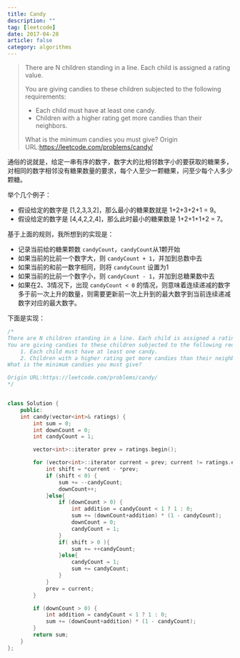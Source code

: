 ```yaml
---
title: Candy
description: ""
tag: [leetcode]
date: 2017-04-28
article: false
category: algorithms
---
```


>There are N children standing in a line. Each child is assigned a rating value.
>
>You are giving candies to these children subjected to the following requirements:
>
>* Each child must have at least one candy.
>* Children with a higher rating get more candies than their neighbors.
>
> What is the minimum candies you must give?
> Origin URL:https://leetcode.com/problems/candy/

通俗的说就是，给定一串有序的数字，数字大的比相邻数字小的要获取的糖果多，对相同的数字相邻没有糖果数量的要求，每个人至少一颗糖果，问至少每个人多少颗糖。

举个几个例子：

* 假设给定的数字是 [1,2,3,3,2]，那么最小的糖果数就是 1+2+3+2+1 = 9。
* 假设给定的数字是 [4,4,2,2,4]，那么此时最小的糖果数是 1+2+1+1+2 = 7。

基于上面的规则，我所想到的实现是：

* 记录当前给的糖果颗数 `candyCount`，`candyCount`从1颗开始
* 如果当前的比前一个数字大，则 `candyCount + 1`，并加到总数中去
* 如果当前的和前一数字相同，则将 `candyCount` 设置为1
* 如果当前的比前一个数字小，则 `candyCount - 1`，并加到总糖果数中去
* 如果在2、3情况下，出现 `candyCount < 0` 的情况，则意味着连续递减的数字多于前一次上升的数量，则需要更新前一次上升到的最大数字到当前连续递减数字对应的最大数字。

下面是实现：
```cpp
/* 
There are N children standing in a line. Each child is assigned a rating value.
You are giving candies to these children subjected to the following requirements:
    1. Each child must have at least one candy.
    2. Children with a higher rating get more candies than their neighbors.
What is the minimum candies you must give?

Origin URL:https://leetcode.com/problems/candy/ 
*/


class Solution {
    public:
    int candy(vector<int>& ratings) {
        int sum = 0;
        int downCount = 0;
        int candyCount = 1;

        vector<int>::iterator prev = ratings.begin();

        for (vector<int>::iterator current = prev; current != ratings.end() ; ++current) {
            int shift = *current - *prev;
            if (shift < 0) {
                sum += --candyCount;
                downCount++;
            }else{
                if (downCount > 0) {
                    int addition = candyCount < 1 ? 1 : 0;
                    sum += (downCount+addition) * (1 - candyCount);
                    downCount = 0;
                    candyCount = 1;
                }
                if( shift > 0 ){
                    sum += ++candyCount;
                }else{
                    candyCount = 1;
                    sum += candyCount;
                }
            }
            prev = current;
        }

        if (downCount > 0) {
            int addition = candyCount < 1 ? 1 : 0;
            sum += (downCount+addition) * (1 - candyCount);
        }
        return sum;
    }
};
```
